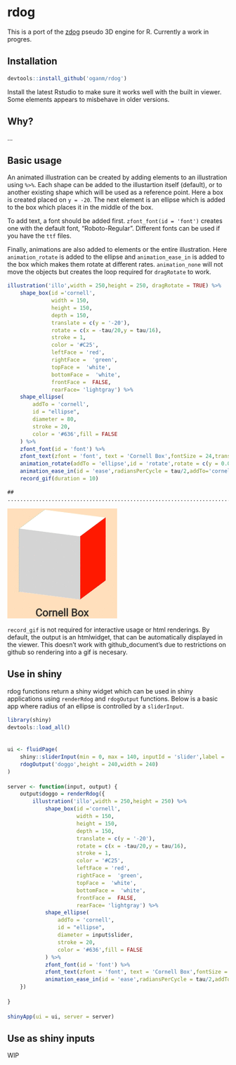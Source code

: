 rdog
================

This is a port of the [zdog](https://zzz.dog/) pseudo 3D engine for R.
Currently a work in progres.

## Installation

``` r
devtools::install_github('oganm/rdog')
```

Install the latest Rstudio to make sure it works well with the built in
viewer. Some elements appears to misbehave in older versions.

## Why?

…

## Basic usage

An animated illustration can be created by adding elements to an
illustration using `%>%`. Each shape can be added to the illustartion
itself (default), or to another existing shape which will be used as a
reference point. Here a box is created placed on `y = -20`. The next
element is an ellipse which is added to the box which places it in the
middle of the box.

To add text, a font should be added first. `zfont_font(id = 'font')`
creates one with the default font, “Roboto-Regular”. Different fonts can
be used if you have the `ttf` files.

Finally, animations are also added to elements or the entire
illustration. Here `animation_rotate` is added to the ellipse and
`animation_ease_in` is added to the box which makes them rotate at
different rates. `animation_none` will not move the objects but creates
the loop required for `dragRotate` to work.

``` r
illustration('illo',width = 250,height = 250, dragRotate = TRUE) %>% 
    shape_box(id ='cornell',
              width = 150,
              height = 150,
              depth = 150,
              translate = c(y = '-20'),
              rotate = c(x = -tau/20,y = tau/16),
              stroke = 1,
              color = '#C25',
              leftFace = 'red',
              rightFace =  'green',
              topFace =  'white',
              bottomFace =  'white',
              frontFace =  FALSE,
              rearFace= 'lightgray') %>% 
    shape_ellipse(
        addTo = 'cornell',
        id = "ellipse",
        diameter = 80,
        stroke = 20,
        color = '#636',fill = FALSE
    ) %>% 
    zfont_font(id = 'font') %>% 
    zfont_text(zfont = 'font', text = 'Cornell Box',fontSize = 24,translate = c(y = 120),textAlign = 'center') %>% 
    animation_rotate(addTo = 'ellipse',id = 'rotate',rotate = c(y = 0.05)) %>% 
    animation_ease_in(id = 'ease',radiansPerCycle = tau/2,addTo='cornell',framesPerCycle = 200,power = 3) %>% 
    record_gif(duration = 10)
```

    ## .....................................................................................................

![](README_files/figure-gfm/unnamed-chunk-1-1.gif)<!-- -->

`record_gif` is not required for interactive usage or html renderings.
By default, the output is an htmlwidget, that can be automatically
displayed in the viewer. This doesn’t work with github\_document’s due
to restrictions on github so rendering into a gif is necesary.

## Use in shiny

rdog functions return a shiny widget which can be used in shiny
applications using `renderRdog` and `rdogOutput` functions. Below is a
basic app where radius of an ellipse is controlled by a `sliderInput`.

``` r
library(shiny)
devtools::load_all()


ui <- fluidPage(
    shiny::sliderInput(min = 0, max = 140, inputId = 'slider',label = '',value = 80),
    rdogOutput('doggo',height = 240,width = 240)
)

server <- function(input, output) {
    output$doggo = renderRdog({
        illustration('illo',width = 250,height = 250) %>%
            shape_box(id ='cornell',
                      width = 150,
                      height = 150,
                      depth = 150,
                      translate = c(y = '-20'),
                      rotate = c(x = -tau/20,y = tau/16),
                      stroke = 1,
                      color = '#C25',
                      leftFace = 'red',
                      rightFace =  'green',
                      topFace =  'white',
                      bottomFace =  'white',
                      frontFace =  FALSE,
                      rearFace= 'lightgray') %>%
            shape_ellipse(
                addTo = 'cornell',
                id = "ellipse",
                diameter = input$slider,
                stroke = 20,
                color = '#636',fill = FALSE
            ) %>%
            zfont_font(id = 'font') %>%
            zfont_text(zfont = 'font', text = 'Cornell Box',fontSize = 24,translate = c(y = 120),textAlign = 'center')  %>%
            animation_ease_in(id = 'ease',radiansPerCycle = tau/2,addTo='cornell',framesPerCycle = 200,power = 3)
    })

}

shinyApp(ui = ui, server = server)
```

## Use as shiny inputs

WIP
